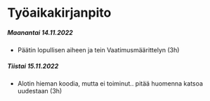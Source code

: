 # Työaikakirjanpito

##### Maanantai 14.11.2022
  - Päätin lopullisen aiheen ja tein Vaatimusmäärittelyn (3h)

##### Tiistai 15.11.2022
  - Alotin hieman koodia, mutta ei toiminut.. pitää huomenna katsoa uudestaan (3h)
